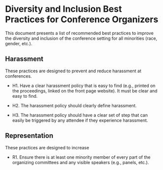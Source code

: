 # Diversity and Inclusion Best Practices for Conference Organizers

This document presents a list of recommended best practices to improve
the diversity and inclusion of the conference setting for all
minorities (race, gender, etc.).

## Harassment
These practices are designed to prevent and reduce harassment at
conferences. 

* H1. Have a clear harassment policy that is easy to find (e.g.,
  printed on the proceedings, linked on the front page website).  It
  must be clear and easy to find.
  
* H2. The harassment policy should clearly define harassment.

* H3. The harassment policy should have a clear set of step that can
  easily be triggered by any attendee if they experience harassment.

## Representation 
These practices are designed to increase 

* R1. Ensure there is at least one minority member of every part of
  the organizing committees and any visible speakers (e.g., panels,
  etc.). 
